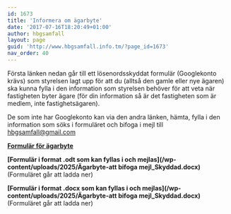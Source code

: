 ```yaml
---
id: 1673
title: 'Informera om ägarbyte'
date: '2017-07-16T18:20:49+01:00'
author: hbgsamfall
layout: page
guid: 'http://www.hbgsamfall.info.tm/?page_id=1673'
nav_order: 40
---
```


Första länken nedan går till ett lösenordsskyddat formulär (Googlekonto krävs) som styrelsen lagt upp för att du (alltså den gamle eller nye ägaren) ska kunna fylla i den information som styrelsen behöver för att veta när fastigheten byter ägare (för din information så är det fastigheten som är medlem, inte fastighetsägaren).

De som inte har Googlekonto kan via den andra länken, hämta, fylla i den information som söks i formuläret och bifoga i mejl till hbgsamfall@gmail.com 

[**Formulär för ägarbyte**](https://drive.google.com/open?id=18Goob2W3E8hGthVvIGM53WmRepJTFPogsWhvh-mnGy0)

**[Formulär i format .odt som kan fyllas i och mejlas](/wp-content/uploads/2025/Ägarbyte-att bifoga mejl_Skyddad.docx)** (Formuläret går att ladda ner)  

**[Formulär i format .docx som kan fyllas i och mejlas](/wp-content/uploads/2025/Ägarbyte-att bifoga mejl_Skyddad.docx)** (Formuläret går att ladda ner)
